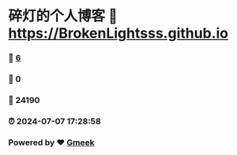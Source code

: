 # 碎灯的个人博客 :link: https://BrokenLightsss.github.io 
### :page_facing_up: [6](https://BrokenLightsss.github.io/tag.html) 
### :speech_balloon: 0 
### :hibiscus: 24190 
### :alarm_clock: 2024-07-07 17:28:58 
### Powered by :heart: [Gmeek](https://github.com/Meekdai/Gmeek)
